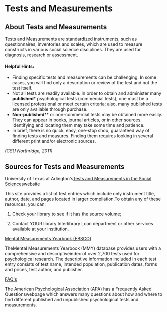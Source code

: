 # Tests and Measurements

## About Tests and Measurements

Tests and Measurements are standardized instruments, such as questionnaires, inventories and scales, which are used to measure constructs in various social science disciplines. They are used for diagnosis, research or assessment.

#### Helpful Hints:

* Finding specific tests and measurements can be challenging. In some cases, you will find only a description or review of the test and not the test itself.
* Not all tests are readily available. In order to obtain and administer many 
  **published**\* psychological tests \(commercial tests\), one must be a licensed professional or meet certain criteria; also, many published tests are only available through purchase.
* **Non-published**\*\* or non-commercial tests may be obtained more easily. They can appear in books, journal articles, or in other sources. Identifying and locating them may take some time and patience.
* In brief, there is no quick, easy, one-stop shop, guaranteed way of finding tests and measures.
  Finding them requires looking in several different print and/or electronic sources.

_\(CSU Northridge, 2011\)_

## Sources for Tests and Measurements

University of Texas at Arlington's[Tests and Measurements in the Social Sciences](http:/www.refworks.com/refshare/?site=020461141200000000/RWWS4A1109852/000251067628646000)website

This site provides a list of test entries which include only instrument title, author, date, and pages located in larger compilation.To obtain any of these resources, you can:

1. Check your library to see if it has the source volume;

2. Contact YOUR library Interlibrary Loan department or other services available at your institution.

[Mental Measurements Yearbook \(EBSCO\)](http:/summit.csuci.edu:2048/login?url=http://search.ebscohost.com/login.aspx?authtype=ip,uid&profile=ehost&defaultdb=mmt)

TheMental Measurements Yearbook \(MMY\) database provides users with a comprehensive and descriptiveindex of over 2,700 tests used for psychological research. The descriptive information included in each test entry consists of test name, intended population, publication dates, forms and prices, test author, and publisher.

[FAQ's](http:/www.apa.org/science/programs/testing/find-tests.aspx)

The American Psychological Association \(APA\) has a Frequently Asked Questionswebpage which answers many questions about how and where to find different published and unpublished psychological tests and measurements.
